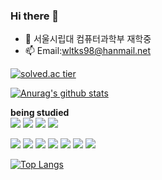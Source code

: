 ### Hi there 👋

<!--
**wltks98/wltks98** is a ✨ _special_ ✨ repository because its `README.md` (this file) appears on your GitHub profile.

Here are some ideas to get you started:

- 🔭 I’m currently working on ...
- 🌱 I’m currently learning ...
- 👯 I’m looking to collaborate on ...
- 🤔 I’m looking for help with ...
- 💬 Ask me about ...
- 📫 How to reach me: ...
- 😄 Pronouns: ...
- ⚡ Fun fact: ...
-->

- 🌱 서울시립대 컴퓨터과학부 재학중
- 📫 Email:wltks98@hanmail.net


[![solved.ac tier](http://mazassumnida.wtf/api/v2/generate_badge?boj=wltks98)](https://solved.ac/wltks98)

[![Anurag's github stats](https://github-readme-stats.vercel.app/api?username=wltks98&show_icons=true&theme=tokyonight)](https://github.com/wltks98/github-readme-stats)

<strong>being studied</strong> </br>
<img src="https://img.shields.io/badge/C-A8B9CC?style=flat-square&logo=C&logoColor=white"/></a>
<img src="https://img.shields.io/badge/Java-007396?style=flat-square&logo=Java&logoColor=white"/></a>
<img src="https://img.shields.io/badge/Python-3776AB?style=flat-square&logo=Python&logoColor=white"/></a>
<img src="https://img.shields.io/badge/JavaScript-F7DF1E?style=flat-square&logo=JavaScript&logoColor=white"/></a> 


<img src="https://img.shields.io/badge/HTML5-E34F26?style=flat-square&logo=HTML5&logoColor=white"/></a> 
<img src="https://img.shields.io/badge/CSS3-1572B6?style=flat-square&logo=CSS3&logoColor=white"/></a>
<img src="https://img.shields.io/badge/Node.js-339933?style=flat-square&logo=Node.js&logoColor=white"/></a>
<img src="https://img.shields.io/badge/Spring-6DB33F?style=flat-square&logo=Spring&logoColor=white"/></a>
<img src="https://img.shields.io/badge/MongoDB-47A248?style=flat-square&logo=MongoDB&logoColor=white"/></a> 
<img src="https://img.shields.io/badge/MySQL-4479A1?style=flat-square&logo=MySQL&logoColor=white"/></a>
<img src="https://img.shields.io/badge/Git-F05032?style=flat-square&logo=Git&logoColor=white"/></a>

[![Top Langs](https://github-readme-stats.vercel.app/api/top-langs/?username=wltks98&layout=compact)](https://github.com/anuraghazra/github-readme-stats)

